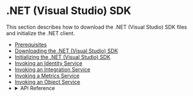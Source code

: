                               

.NET (Visual Studio) SDK
========================   
 
This section describes how to download the .NET (Visual Studio) SDK files and initialize the .NET client.

*   [Prerequisites](Prerequisites_windows.md)
*   [Downloading the .NET (Visual Studio) SDK](Downloading_SDK_Files_Windows.md)
*   [Initializing the .NET (Visual Studio) SDK](Initializing_SDK_Windows.md)
*   [Invoking an Identity Service](Invoking_Identity_Service_Windows.md)
*   [Invoking an Integration Service](Invoking_Integration_Service_Windows.md)
*   [Invoking a Metrics Service](Invoking_Metrics_Service_Windows.md)
*   [Invoking an Object Service](Objects_API_Reference.md)
*   <details close markdown="block"><summary>API Reference</summary>
    To view the API Reference for Volt MX Windows, click <a href="http://docs.voltmx.com/8_x_PDFs/voltmxfoundry/voltmx_docsets/windows/Help/SDK1.0.html/index.html" target="_blank">VoltMX Windows docset.</a>
    </details>